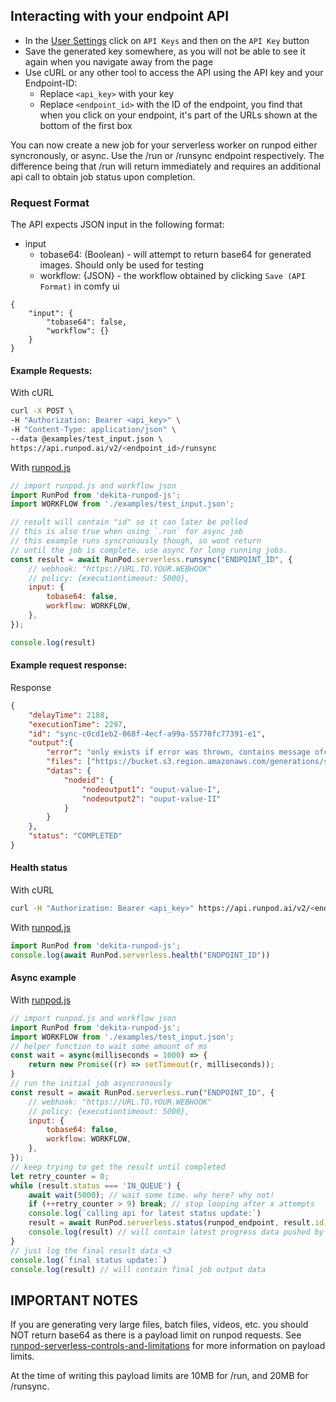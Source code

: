 ## Interacting with your endpoint API
* In the [User Settings](https://www.runpod.io/console/serverless/user/settings) click on `API Keys` and then on the `API Key` button
* Save the generated key somewhere, as you will not be able to see it again when you navigate away from the page
* Use cURL or any other tool to access the API using the API key and your Endpoint-ID:
  * Replace `<api_key>` with your key
  * Replace `<endpoint_id>` with the ID of the endpoint, you find that when you click on your endpoint, it's part of the URLs shown at the bottom of the first box

You can now create a new job for your serverless worker on runpod either syncronously, or async. 
Use the /run or /runsync endpoint respectively. 
The difference being that /run will return immediately and requires an additional api call to obtain job status upon completion. 

### Request Format
The API expects JSON input in the following format:
- input
  - tobase64: (Boolean) - will attempt to return base64 for generated images. Should only be used for testing
  - workflow: {JSON} - the workflow obtained by clicking `Save (API Format)` in comfy ui
```
{
    "input": {
        "tobase64": false,
        "workflow": {}
    }
}
```

#### Example Requests:
With cURL
```bash
curl -X POST \
-H "Authorization: Bearer <api_key>" \
-H "Content-Type: application/json" \
--data @examples/test_input.json \
https://api.runpod.ai/v2/<endpoint_id>/runsync
```

With [runpod.js](https://github.com/dekita/runpod.js)
```js
// import runpod.js and workflow json
import RunPod from 'dekita-runpod-js';
import WORKFLOW from './examples/test_input.json';

// result will contain "id" so it can later be polled
// this is also true when using `.run` for async job
// this example runs syncronously though, so wont return
// until the job is complete. use async for long running jobs.
const result = await RunPod.serverless.runsync("ENDPOINT_ID", {
    // webhook: "https://URL.TO.YOUR.WEBHOOK"
    // policy: {executiontimeout: 5000},
    input: {
        tobase64: false,
        workflow: WORKFLOW, 
    },
});

console.log(result)
```

#### Example request response:
Response
```json
{
    "delayTime": 2188,
    "executionTime": 2297,
    "id": "sync-c0cd1eb2-068f-4ecf-a99a-55770fc77391-e1",
    "output":{
        "error": "only exists if error was thrown, contains message ofc",
        "files": ["https://bucket.s3.region.amazonaws.com/generations/sync-c0cd1eb2-068f-4ecf-a99a-55770fc77391-e1/c67ad621.png"],
        "datas": {
            "nodeid": {
                "nodeoutput1": "ouput-value-I",
                "nodeoutput2": "ouput-value-II"
            }
        }
    },
    "status": "COMPLETED"
}
```

#### Health status
With cURL
```bash
curl -H "Authorization: Bearer <api_key>" https://api.runpod.ai/v2/<endpoint_id>/health
```

With [runpod.js](https://github.com/dekita/runpod.js)
```js
import RunPod from 'dekita-runpod-js';
console.log(await RunPod.serverless.health("ENDPOINT_ID"))
```

#### Async example
With [runpod.js](https://github.com/dekita/runpod.js)
```js
// import runpod.js and workflow json
import RunPod from 'dekita-runpod-js';
import WORKFLOW from './examples/test_input.json';
// helper function to wait some amount of ms
const wait = async(milliseconds = 1000) => {
    return new Promise((r) => setTimeout(r, milliseconds));
}
// run the initial job asyncronously
const result = await RunPod.serverless.run("ENDPOINT_ID", {
    // webhook: "https://URL.TO.YOUR.WEBHOOK"
    // policy: {executiontimeout: 5000},
    input: {
        tobase64: false,
        workflow: WORKFLOW, 
    },
});
// keep trying to get the result until completed
let retry_counter = 0; 
while (result.status === 'IN_QUEUE') {
    await wait(5000); // wait some time. why here? why not! 
    if (++retry_counter > 9) break; // stop looping after x attempts
    console.log(`calling api for latest status update:`)
    result = await RunPod.serverless.status(runpod_endpoint, result.id);
    console.log(result) // will contain latest progress data pushed by worker
}
// just log the final result data <3
console.log(`final status update:`)
console.log(result) // will contain final job output data
```

## IMPORTANT NOTES
If you are generating very large files, batch files, videos, etc. you should NOT return base64 as there is a payload limit on runpod requests. See [runpod-serverless-controls-and-limitations](https://docs.runpod.io/docs/controls-limitations) for more information on payload limits.

At the time of writing this payload limits are 10MB for /run, and 20MB for /runsync. 
